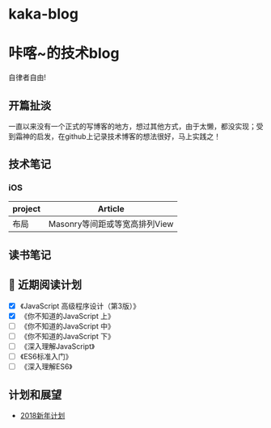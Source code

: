 # kaka-blog

# 咔喀~的技术blog

自律者自由!

## 开篇扯淡
一直以来没有一个正式的写博客的地方，想过其他方式，由于太懒，都没实现；受到霜神的启发，在github上记录技术博客的想法很好，马上实践之！

##  技术笔记

### iOS

| project | Article |
| --- | --- |
| 布局 | Masonry等间距或等宽高排列View  |


## 读书笔记

## 📖 近期阅读计划
* [x] 《JavaScript 高级程序设计（第3版）》
* [x] 《你不知道的JavaScript 上》
* [ ] 《你不知道的JavaScript 中》
* [ ] 《你不知道的JavaScript 下》
* [ ] 《深入理解JavaScript》
* [ ] 《ES6标准入门》 
* [ ] 《深入理解ES6》

## 计划和展望
* [2018新年计划](https://github.com/zengfxios/kaka-blog/blob/master/%E8%A7%84%E5%88%92%E5%92%8C%E5%B1%95%E6%9C%9B/2018%E6%96%B0%E5%B9%B4%E8%AE%A1%E5%88%92.md)


